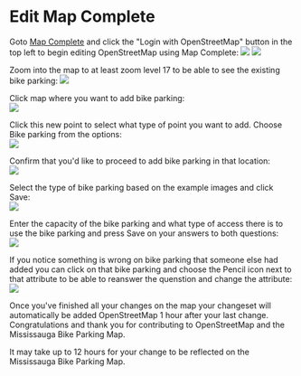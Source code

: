 # Edit Map Complete
Goto <a href="https://pietervdvn.github.io/MapComplete/cyclofix.html?z=13&lat=43.56254&lon=-79.5613&background=CyclOSM#layer-select">Map Complete</a> and click the "Login with OpenStreetMap" button in the top left to begin editing OpenStreetMap using Map Complete:
<img src='img/editMapComplete/Login_with_openstreetmap.png'>
<img src='img/editMapComplete/OSM_login.png'>

Zoom into the map to at least zoom level 17 to be able to see the existing bike parking:
<img src='img/editMapComplete/17_zoom_importance.png'>

Click map where you want to add bike parking:  
<img src='img/editMapComplete/click_screen_where_you_want_to_add.png'>

Click this new point to select what type of point you want to add.  Choose Bike parking from the options:  
<img src='img/editMapComplete/type_of_new_point_to_add_bike_parking.png'>

Confirm that you'd like to proceed to add bike parking in that location:  
<img src='img/editMapComplete/confirmation_of_intention_to_add_point.png'>

Select the type of bike parking based on the example images and click Save:  
<img src='img/editMapComplete/select_type_of_parking.png'>

Enter the capacity of the bike parking and what type of access there is to use the bike parking and press Save on your answers to both questions:  
<img src='img/editMapComplete/capacity_and_access_questions.png'>

If you notice something is wrong on bike parking that someone else had added you can click on that bike parking and choose the Pencil icon next to that attribute to be able to reanswer the quenstion and change the attribute:  
<img src='img/editMapComplete/Edit_existing_click_pencil_and_reanswer.png'>

Once you've finished all your changes on the map your changeset will automatically be added OpenStreetMap 1 hour after your last change.  Congratulations and thank you for contributing to OpenStreetMap and the Mississauga Bike Parking Map.

It may take up to 12 hours for your change to be reflected on the Mississauga Bike Parking Map. 